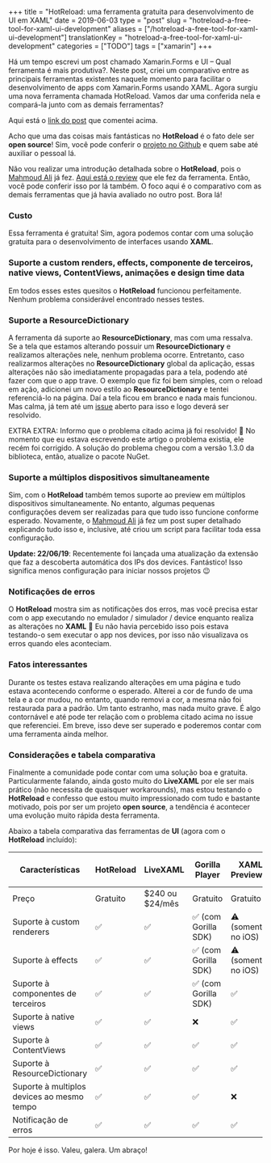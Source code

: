 +++
title = "HotReload: uma ferramenta gratuita para desenvolvimento de UI em XAML"
date = 2019-06-03
type = "post"
slug = "hotreload-a-free-tool-for-xaml-ui-development"
aliases = ["/hotreload-a-free-tool-for-xaml-ui-development"]
translationKey = "hotreload-a-free-tool-for-xaml-ui-development"
categories = ["TODO"]
tags = ["xamarin"]
+++

Há um tempo escrevi um post chamado Xamarin.Forms e UI – Qual ferramenta é mais produtiva?. Neste post, criei um comparativo entre as principais ferramentas existentes naquele momento para facilitar o desenvolvimento de apps com Xamarin.Forms usando XAML. Agora surgiu uma nova ferramenta chamada HotReload. Vamos dar uma conferida nela e compará-la junto com as demais ferramentas?

Aqui está o [link do post][post-primeiro-comparativo] que comentei acima. 

Acho que uma das coisas mais fantásticas no **HotReload** é o fato dele ser **open source**! Sim, você pode conferir o [projeto no Github][hot-reload] e quem sabe até auxiliar o pessoal lá.

Não vou realizar uma introdução detalhada sobre o **HotReload**, pois o [Mahmoud Ali][akamud] já fez. [Aqui está o review][review-akamud] que ele fez da ferramenta. Então, você pode conferir isso por lá também. O foco aqui é o comparativo com as demais ferramentas que já havia avaliado no outro post. Bora lá!

### Custo
Essa ferramenta é gratuita! Sim, agora podemos contar com uma solução gratuita para o desenvolvimento de interfaces usando **XAML**.

### Suporte a custom renders, effects, componente de terceiros, native views, ContentViews, animações e design time data
Em todos esses estes quesitos o **HotReload** funcionou perfeitamente. Nenhum problema considerável encontrado nesses testes.

### Suporte a ResourceDictionary
A ferramenta dá suporte ao **ResourceDictionary**, mas com uma ressalva. Se a tela que estamos alterando possuir um **ResourceDictionary** e realizamos alterações nele, nenhum problema ocorre. Entretanto, caso realizarmos alterações no **ResourceDictionary** global da aplicação, essas alterações não são imediatamente propagadas para a tela, podendo até fazer com que o app trave. O exemplo que fiz foi bem simples, com o reload em ação, adicionei um novo estilo ao **ResourceDictionary** e tentei referenciá-lo na página. Daí a tela ficou em branco e nada mais funcionou. Mas calma, já tem até um [issue][issue-64] aberto para isso e logo deverá ser resolvido.

EXTRA EXTRA: Informo que o problema citado acima já foi resolvido! 🙂 No momento que eu estava escrevendo este artigo o problema existia, ele recém foi corrigido. A solução do problema chegou com a versão 1.3.0 da biblioteca, então, atualize o pacote NuGet.

### Suporte a múltiplos dispositivos simultaneamente
Sim, com o **HotReload** também temos suporte ao preview em múltiplos dispositivos simultaneamente. No entanto, algumas pequenas configurações devem ser realizadas para que tudo isso funcione conforme esperado. Novamente, o [Mahmoud Ali][akamud] já fez um post super detalhado explicando tudo isso e, inclusive, até criou um script para facilitar toda essa configuração.

**Update: 22/06/19**: Recentemente foi lançada uma atualização da extensão que faz a descoberta automática dos IPs dos devices. Fantástico! Isso significa menos configuração para iniciar nossos projetos 😉

### Notificações de erros
O **HotReload** mostra sim as notificações dos erros, mas você precisa estar com o app executando no emulador / simulador / device enquanto realiza as alterações no **XAML** 🙂 Eu não havia percebido isso pois estava testando-o sem executar o app nos devices, por isso não visualizava os erros quando eles aconteciam.

### Fatos interessantes
Durante os testes estava realizando alterações em uma página e tudo estava acontecendo conforme o esperado. Alterei a cor de fundo de uma tela e a cor mudou, no entanto, quando removi a cor, a mesma não foi restaurada para a padrão. Um tanto estranho, mas nada muito grave. É algo contornável e até pode ter relação com o problema citado acima no issue que referenciei. Em breve, isso deve ser superado e poderemos contar com uma ferramenta ainda melhor.

### Considerações e tabela comparativa
Finalmente a comunidade pode contar com uma solução boa e gratuita. Particularmente falando, ainda gosto muito do **LiveXAML** por ele ser mais prático (não necessita de quaisquer workarounds), mas estou testando o **HotReload** e confesso que estou muito impressionado com tudo e bastante motivado, pois por ser um projeto **open source**, a tendência é acontecer uma evolução muito rápida desta ferramenta.

Abaixo a tabela comparativa das ferramentas de **UI** (agora com o **HotReload** incluído):

| Características                            | HotReload       | LiveXAML        | Gorilla Player       | XAML Previewer     | Xamarin Live Player |
| ------------------------------------------ | --------------- | --------------- | -------------------- | ------------------ | ------------------- |
| Preço                                      | Gratuito        | $240 ou $24/mês | Gratuito             | Gratuito           | Gratuito            |
| Suporte à custom renderers                 | ✅              | ✅              | ✅ (com Gorilla SDK) | ⚠️ (somente no iOS) | ❌                  |
| Suporte à effects                          | ✅              | ✅              | ✅ (com Gorilla SDK) | ⚠️ (somente no iOS) | ❌                  |
| Suporte à componentes de terceiros         | ✅              | ✅              | ✅ (com Gorilla SDK) | ✅                 | -                   |
| Suporte à native views                     | ✅              | ✅              | ❌                   | ✅                 | -                   |
| Suporte à ContentViews                     | ✅              | ✅              | ✅                   | ✅                 | -                   |
| Suporte à ResourceDictionary               | ✅              | ✅              | ✅                   | ✅                 | -                   |
| Suporte à multiplos devices ao mesmo tempo | ✅              | ✅              | ✅                   | ❌                 | ❌                  |
| Notificação de erros                       | ✅              | ✅              | ✅                   | ✅                 | ✅                  |

Por hoje é isso. Valeu, galera. Um abraço!

[post-primeiro-comparativo]: /pt/xamarin-forms-and-ui-which-tool-is-more-productive
[hot-reload]:                https://github.com/AndreiMisiukevich/HotReload
[akamud]:                    https://github.com/akamud
[review-akamud]:             http://high5devs.com/2019/04/hotreload-desenvolvendo-telas-mais-rapido-para-xamarin-forms-de-maneira-gratuita/
[issue-64]:                  https://github.com/AndreiMisiukevich/HotReload/issues/64